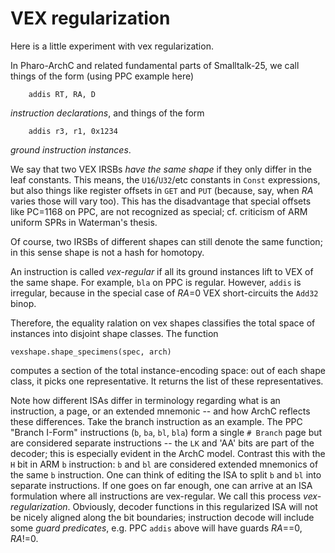 # VEX regularization
Here is a little experiment with vex regularization.

In Pharo-ArchC and related fundamental parts of Smalltalk-25,
we call things of the form (using PPC example here)
```
    addis RT, RA, D
```
_instruction declarations_, and things of the form
```
    addis r3, r1, 0x1234
```
_ground instruction instances_.

We say that two VEX IRSBs _have the same shape_ if they only differ
in the leaf constants.  This means, the `U16`/`U32`/etc constants in `Const`
expressions, but also things like register offsets in `GET` and `PUT`
(because, say, when _RA_ varies those will vary too).  This has the
disadvantage that special offsets like PC=1168 on PPC, are not recognized
as special; cf. criticism of ARM uniform SPRs in Waterman's thesis.

Of course, two IRSBs of different shapes can still denote the same
function; in this sense shape is not a hash for homotopy.

An instruction is called _vex-regular_ if all its ground instances
lift to VEX of the same shape.  For example, `bla` on PPC is regular.
However, `addis` is irregular, because in the special case of _RA_=0
VEX short-circuits the `Add32` binop.

Therefore, the equality ralation on vex shapes classifies the total
space of instances into disjoint shape classes.  The function
```
vexshape.shape_specimens(spec, arch)
```
computes a section of the total instance-encoding space:  out of each
shape class, it picks one representative.  It returns the list of these
representatives.

Note how different ISAs differ in terminology regarding what is an
instruction, a page, or an extended mnemonic -- and how ArchC reflects
these differences.  Take the branch instruction as an example.  The PPC
"Branch I-Form" instructions (`b`, `ba`, `bl`, `bla`) form a single
`# Branch` page but are considered separate instructions -- the `LK` and
'AA' bits are part of the decoder; this is especially evident in the
ArchC model.  Contrast this with the `H` bit in ARM `b` instruction:
`b` and `bl` are considered extended mnemonics of the same `b` instruction.
One can think of editing the ISA to split `b` and `bl` into separate
instructions.  If one goes on far enough, one can arrive at an ISA
formulation where all instructions are vex-regular.  We call this process
_vex-regularization_.  Obviously, decoder functions in this regularized
ISA will not be nicely aligned along the bit boundaries; instruction
decode will include some _guard predicates_, e.g. PPC `addis` above will
have guards _RA_==0, _RA_!=0.

